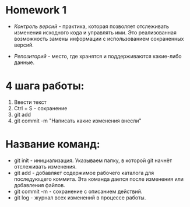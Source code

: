 # Homework 1

* *Контроль версий* - практика, которая позволяет отслеживать изменения исходного кода и управлять ими. Это реализованная возможность замены информации с использованием сохраненных версий.

* *Репозиторий* - место, где хранятся и поддерживаются какие-либо данные.

# 4 шага работы:
1. Ввести текст
2. Ctrl + S - сохранение
3. git add
4. git commit -m "Написать какие изменения внесли"

# Название команд:
* git init - инициализация. Указываем папку, в которой
git начнёт отслеживать изменения.
* git add - добавляет содержимое рабочего каталога для последующего коммита. Эта команда дается после изменения или добавления файлов.
* git commit -m - сохранение с описанием действий.
* git log - журнал всех изменений в процессе работы.